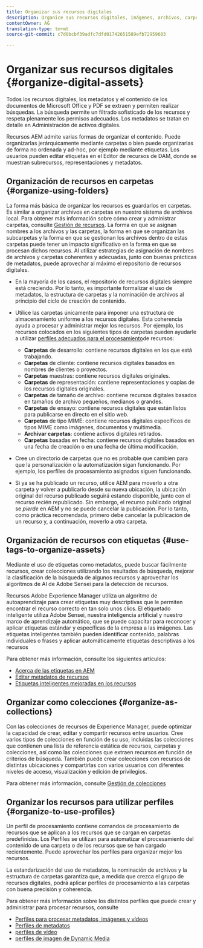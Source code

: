 ```yaml
---
title: Organizar sus recursos digitales
description: Organice sus recursos digitales, imágenes, archivos, carpetas, etc. mediante Experience Manager.
contentOwner: AG
translation-type: tm+mt
source-git-commit: c7d0bcbf39adfc7dfd01742651589efb72959603

---
```



# Organizar sus recursos digitales {#organize-digital-assets}

Todos los recursos digitales, los metadatos y el contenido de los documentos de Microsoft Office y PDF se extraen y permiten realizar búsquedas. La búsqueda permite un filtrado sofisticado de los recursos y respeta plenamente los permisos adecuados. Los metadatos se tratan en detalle en Administración de activos digitales.

Recursos AEM admite varias formas de organizar el contenido. Puede organizarlas jerárquicamente mediante carpetas o bien puede organizarlas de forma no ordenada y ad-hoc, por ejemplo mediante etiquetas. Los usuarios pueden editar etiquetas en el Editor de recursos de DAM, donde se muestran subrecursos, representaciones y metadatos.

## Organización de recursos en carpetas {#organize-using-folders}

La forma más básica de organizar los recursos es guardarlos en carpetas. Es similar a organizar archivos en carpetas en nuestro sistema de archivos local. Para obtener más información sobre cómo crear y administrar carpetas, consulte [Gestión de recursos](managing-assets-touch-ui.md). La forma en que se asignan nombres a los archivos y las carpetas, la forma en que se organizan las subcarpetas y la forma en que se gestionan los archivos dentro de estas carpetas puede tener un impacto significativo en la forma en que se procesan dichos recursos. Al utilizar estrategias de asignación de nombres de archivos y carpetas coherentes y adecuadas, junto con buenas prácticas de metadatos, puede aprovechar al máximo el repositorio de recursos digitales.

* En la mayoría de los casos, el repositorio de recursos digitales siempre está creciendo. Por lo tanto, es importante formalizar el uso de metadatos, la estructura de carpetas y la nominación de archivos al principio del ciclo de creación de contenido.
* Utilice las carpetas únicamente para imponer una estructura de almacenamiento uniforme a los recursos digitales. Esta coherencia ayuda a procesar y administrar mejor los recursos. Por ejemplo, los recursos colocados en los siguientes tipos de carpetas pueden ayudarle a utilizar [perfiles adecuados para el procesamiento](processing-profiles.md)de recursos:

   * **Carpetas** de desarrollo: contiene recursos digitales en los que está trabajando.
   * **Carpetas** de cliente: contiene recursos digitales basados en nombres de clientes o proyectos.
   * **Carpetas** maestras: contiene recursos digitales originales.
   * **Carpetas** de representación: contiene representaciones y copias de los recursos digitales originales.
   * **Carpetas** de tamaño de archivo: contiene recursos digitales basados en tamaños de archivo pequeños, medianos o grandes.
   * **Carpetas** de ensayo: contiene recursos digitales que están listos para publicarse en directo en el sitio web.
   * **Carpetas** de tipo MIME: contiene recursos digitales específicos de tipos MIME como imágenes, documentos y multimedia.
   * **Archivar carpetas**: contiene activos digitales retirados.
   * **Carpetas** basadas en fecha: contiene recursos digitales basados en una fecha de creación o en una fecha de última modificación.

* Cree un directorio de carpetas que no es probable que cambien para que la personalización o la automatización sigan funcionando. Por ejemplo, los perfiles de procesamiento asignados siguen funcionando.
* Si ya se ha publicado un recurso, utilice AEM para moverlo a otra carpeta y volver a publicarlo desde su nueva ubicación, la ubicación original del recurso publicado seguirá estando disponible, junto con el recurso recién republicado. Sin embargo, el recurso publicado original se *pierde* en AEM y no se puede cancelar la publicación. Por lo tanto, como práctica recomendada, primero debe cancelar la publicación de un recurso y, a continuación, moverlo a otra carpeta.

## Organización de recursos con etiquetas {#use-tags-to-organize-assets}

Mediante el uso de etiquetas como metadatos, puede buscar fácilmente recursos, crear colecciones utilizando los resultados de búsqueda, mejorar la clasificación de la búsqueda de algunos recursos y aprovechar los algoritmos de AI de Adobe Sensei para la detección de recursos.

Recursos Adobe Experience Manager utiliza un algoritmo de autoaprendizaje para crear etiquetas muy descriptivas que le permiten encontrar el recurso correcto en tan solo unos clics. El etiquetado inteligente utiliza Adobe Sensei, nuestra inteligencia artificial y nuestro marco de aprendizaje automático, que se puede capacitar para reconocer y aplicar etiquetas estándar y específicas de la empresa a las imágenes. Las etiquetas inteligentes también pueden identificar contenido, palabras individuales o frases y aplicar automáticamente etiquetas descriptivas a los recursos

Para obtener más información, consulte los siguientes artículos:

* [Acerca de las etiquetas en AEM](/help/sites-authoring/tags.md)
* [Editar metadatos de recursos](meta-edit.md)
* [Etiquetas inteligentes mejoradas en los recursos](enhanced-smart-tags.md)

## Organizar como colecciones {#organize-as-collections}

Con las colecciones de recursos de Experience Manager, puede optimizar la capacidad de crear, editar y compartir recursos entre usuarios. Cree varios tipos de colecciones en función de su uso, incluidas las colecciones que contienen una lista de referencia estática de recursos, carpetas y colecciones, así como las colecciones que extraen recursos en función de criterios de búsqueda.  También puede crear colecciones con recursos de distintas ubicaciones y compartirlas con varios usuarios con diferentes niveles de acceso, visualización y edición de privilegios.

Para obtener más información, consulte [Gestión de colecciones](managing-collections-touch-ui.md)

<!-- TBD items: add screenshots where applicable
Any hints/recommendations of when to use what method of organizing? Some examples of how organizing helps towards a better taxonomy and improved content velocity.
Add back links to blog posts by marketing?
-->

## Organizar los recursos para utilizar perfiles {#organize-to-use-profiles}

Un perfil de procesamiento contiene comandos de procesamiento de recursos que se aplican a los recursos que se cargan en carpetas predefinidas. Los Perfiles se utilizan para automatizar el procesamiento del contenido de una carpeta o de los recursos que se han cargado recientemente. Puede aprovechar los perfiles para organizar mejor los recursos.

La estandarización del uso de metadatos, la nominación de archivos y la estructura de carpetas garantiza que, a medida que crezca el grupo de recursos digitales, podrá aplicar perfiles de procesamiento a las carpetas con buena precisión y coherencia.

Para obtener más información sobre los distintos perfiles que puede crear y administrar para procesar recursos, consulte

* [Perfiles para procesar metadatos, imágenes y vídeos](processing-profiles.md)
* [Perfiles de metadatos](metadata-profiles.md)
* [perfiles de vídeo](video-profiles.md)
* [perfiles de imagen de Dynamic Media](image-profiles.md)
